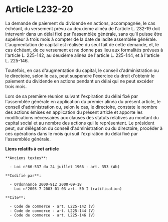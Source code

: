 # Article L232-20

La demande de paiement du dividende en actions, accompagnée, le cas échéant, du versement prévu au deuxième alinéa de
l'article L. 232-19 doit intervenir dans un délai fixé par l'assemblée générale, sans qu'il puisse être supérieur à trois
mois à compter de la date de ladite assemblée générale. L'augmentation de capital est réalisée du seul fait de cette demande,
et, le cas échéant, de ce versement et ne donne pas lieu aux formalités prévues à l'article L. 225-142, au deuxième alinéa de
l'article L. 225-144, et à l'article L. 225-146. 

Toutefois, en cas d'augmentation du capital, le conseil d'administration ou le directoire, selon le cas, peut suspendre
l'exercice du droit d'obtenir le paiement du dividende en actions pendant un délai qui ne peut excéder trois mois. 

Lors de sa première réunion suivant l'expiration du délai fixé par l'assemblée générale en application du premier alinéa du
présent article, le conseil d'administration ou, selon le cas, le directoire, constate le nombre des actions émises en
application du présent article et apporte les modifications nécessaires aux clauses des statuts relatives au montant du
capital social et au nombre des actions qui le représentent. Le président peut, sur délégation du conseil d'administration ou
du directoire, procéder à ces opérations dans le mois qui suit l'expiration du délai fixé par l'assemblée générale.

**Liens relatifs à cet article**

	**Anciens textes**:

	  - Loi n°66-537 du 24 juillet 1966 - art. 353 (Ab)

	**Codifié par**:

	  - Ordonnance 2000-912 2000-09-18
	  - Loi n°2003-7 2003-01-03 art. 50 I (ratification)

	**Cite**:

	  - Code de commerce - art. L225-142 (V)
	  - Code de commerce - art. L225-144 (V)
	  - Code de commerce - art. L225-146 (V)
